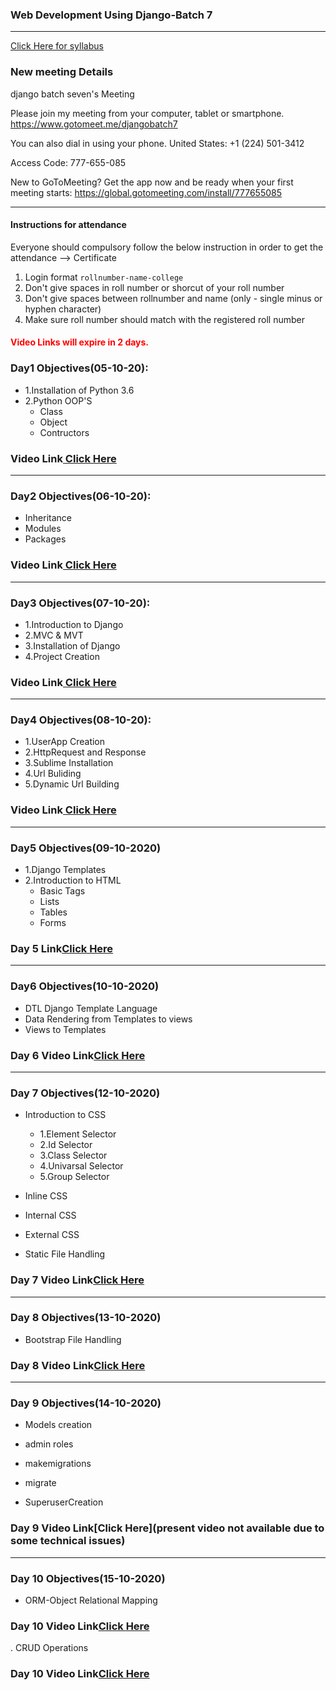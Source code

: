 ### Web Development Using Django-Batch 7
____

[Click Here for syllabus](https://drive.google.com/file/d/1OnBUWHxKIa0ixTU8uKrWTGCE7HB3PbGl/view)


### New meeting Details
django batch seven's Meeting

Please join my meeting from your computer, tablet or smartphone.
https://www.gotomeet.me/djangobatch7

You can also dial in using your phone.
United States: +1 (224) 501-3412

Access Code: 777-655-085


New to GoToMeeting? Get the app now and be ready when your first meeting starts: https://global.gotomeeting.com/install/777655085
___________

#### Instructions for attendance
Everyone should compulsory follow the below instruction in order to get the attendance --> Certificate

1. Login format `rollnumber-name-college`
2. Don't give spaces in roll number or shorcut of your roll number
3. Don't give spaces between rollnumber and name (only - single minus or hyphen character)
4. Make sure roll number should match with the registered roll number


#### <font style='color:red'> Video Links will expire in 2 days.</font>

### Day1 Objectives(05-10-20):

- 1.Installation of Python 3.6
- 2.Python OOP'S
  - Class
  - Object
  - Contructors

### Video Link[ Click Here](https://transcripts.gotomeeting.com/#/s/74ed273740c78235f5695dd7da34a1224a541656769ebb60f1da7ae4fb9db3e7)
____
### Day2 Objectives(06-10-20):

- Inheritance
- Modules
- Packages

### Video Link[ Click Here](https://transcripts.gotomeeting.com/#/s/804362e5e3f4d9f0b7f0cb3d5c9387cb4ddaa554667ffb60b8765507ecab2e20)
____
### Day3 Objectives(07-10-20):

- 1.Introduction to Django
- 2.MVC & MVT
- 3.Installation of Django
- 4.Project Creation
### Video Link[ Click Here](https://transcripts.gotomeeting.com/#/s/d8a8907730daa870640e417bd7a7aa8aa9f03d0e35d7e9790a001ade217ab19f)
____
### Day4 Objectives(08-10-20):
- 1.UserApp Creation
- 2.HttpRequest and Response
- 3.Sublime Installation
- 4.Url Buliding
- 5.Dynamic Url Building
### Video Link[ Click Here](https://transcripts.gotomeeting.com/#/s/9b791f9fa85c2521751b469f7675a39c6332f38f1fa79bb49f64b597dbc27825)
____
### Day5 Objectives(09-10-2020)
- 1.Django Templates
- 2.Introduction to HTML
  - Basic Tags
  - Lists
  - Tables
  - Forms
### Day 5 Link[Click Here](https://transcripts.gotomeeting.com/#/s/85bbd9ca2ecd4b3707777e384a6a4c0c122100fa9351fca1b53a94f24a771473)
____
### Day6 Objectives(10-10-2020)
- DTL Django Template Language
- Data Rendering from Templates to views
- Views to Templates
### Day 6 Video Link[Click Here](https://transcripts.gotomeeting.com/#/s/9b0575fc28b44d1ee9ad0e531c607d3da107db27ffbd04bdfb54069903f741a0)
____
### Day 7 Objectives(12-10-2020)

- Introduction to CSS
  - 1.Element Selector
  - 2.Id Selector
  - 3.Class Selector
  - 4.Univarsal Selector
  - 5.Group Selector


- Inline CSS

- Internal CSS

- External CSS

- Static File Handling
### Day 7 Video Link[Click Here](https://transcripts.gotomeeting.com/#/s/2d9dbdab0e6b49d48c62d94ddc692e8d82fba9b060191bfc783ba1d4f9e4cd4a)
____
### Day 8 Objectives(13-10-2020)
- Bootstrap File Handling
### Day 8 Video Link[Click Here](https://transcripts.gotomeeting.com/#/s/946b5501a967769068ebdc7d7814893b1a6651e8e0182ce9264a937108281865)
____

### Day 9 Objectives(14-10-2020)
- Models creation

- admin roles

- makemigrations

- migrate

- SuperuserCreation
### Day 9 Video Link[Click Here](present video not available due to some technical issues)
____

### Day 10 Objectives(15-10-2020)

- ORM-Object Relational Mapping


### Day 10 Video Link[Click Here](https://transcripts.gotomeeting.com/#/s/7240552c3a3086df5b9db5baef7a12641ac13a9a9915e5a0937c61aea379ffa1)

. CRUD Operations


### Day 10 Video Link[Click Here](https://transcripts.gotomeeting.com/#/s/f84bb480be48249b9562336c61ddd3fcb2cc8d197382758c315b0a4d5861f314)

